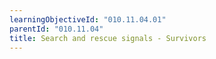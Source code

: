 ```yaml
---
learningObjectiveId: "010.11.04.01"
parentId: "010.11.04"
title: Search and rescue signals - Survivors
---
```

